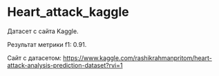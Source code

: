 # Heart_attack_kaggle
Датасет с сайта Kaggle.

Результат метрики f1: 0.91.

Сайт с датасетом: https://www.kaggle.com/rashikrahmanpritom/heart-attack-analysis-prediction-dataset?rvi=1
